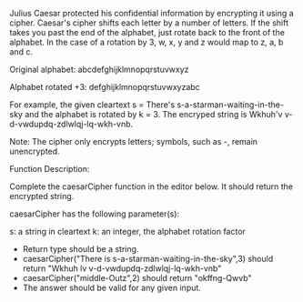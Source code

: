 Julius Caesar protected his confidential information by encrypting it using a cipher. Caesar's cipher shifts each letter by a number of letters. If the shift takes you past the end of the alphabet, just rotate back to the front of the alphabet. In the case of a rotation by 3, w, x, y and z would map to z, a, b and c.

Original alphabet: abcdefghijklmnopqrstuvwxyz

Alphabet rotated +3: defghijklmnopqrstuvwxyzabc

For example, the given cleartext s = There's s-a-starman-waiting-in-the-sky and the alphabet is rotated by k = 3. 
The encryped string is Wkhuh'v v-d-vwdupdq-zdlwlqj-lq-wkh-vnb.

Note: The cipher only encrypts letters; symbols, such as -, remain unencrypted.

Function Description:

Complete the caesarCipher function in the editor below. It should return the encrypted string.

caesarCipher has the following parameter(s):

s: a string in cleartext
k: an integer, the alphabet rotation factor


* Return type should be a string.
* caesarCipher("There is s-a-starman-waiting-in-the-sky",3) should return "Wkhuh lv v-d-vwdupdq-zdlwlqj-lq-wkh-vnb"
* caesarCipher("middle-Outz",2) should return "okffng-Qwvb"
* The answer should be valid for any given input.
